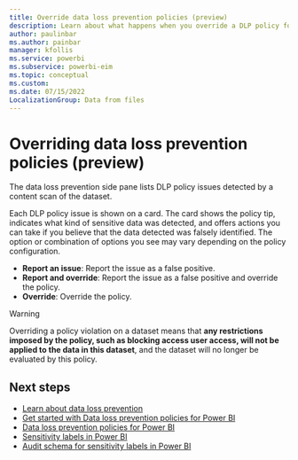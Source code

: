 ```yaml
---
title: Override data loss prevention policies (preview)
description: Learn about what happens when you override a DLP policy for Power BI.
author: paulinbar
ms.author: painbar
manager: kfollis
ms.service: powerbi
ms.subservice: powerbi-eim
ms.topic: conceptual
ms.custom:
ms.date: 07/15/2022
LocalizationGroup: Data from files
---
```


# Overriding data loss prevention policies (preview)

The data loss prevention side pane lists DLP policy issues detected by a content scan of the dataset.

Each DLP policy issue is shown on a card. The card shows the policy tip, indicates what kind of sensitive data was detected, and offers actions you can take if you believe that the data detected was falsely identified. The option or combination of options you see may vary depending on the policy configuration.

* **Report an issue**: Report the issue as a false positive. 
* **Report and override**: Report the issue as a false positive and override the policy.
* **Override**: Override the policy.

>[!WARNING]
> Overriding a policy violation on a dataset means that **any restrictions imposed by the policy, such as blocking access user access, will not be applied to the data in this dataset**, and the dataset will no longer be evaluated by this policy.


## Next steps

* [Learn about data loss prevention](/microsoft-365/compliance/dlp-learn-about-dlp)
* [Get started with Data loss prevention policies for Power BI](/microsoft-365/compliance/dlp-powerbi-get-started)
* [Data loss prevention policies for Power BI](./service-security-dlp-policies-for-power-bi.md)
* [Sensitivity labels in Power BI](service-security-sensitivity-label-overview.md)
* [Audit schema for sensitivity labels in Power BI](service-security-sensitivity-label-audit-schema.md)
